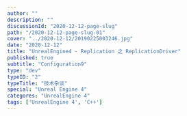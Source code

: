 ```yaml
---
author: ""
description: ""
discussionId: "2020-12-12-page-slug"
path: "/2020-12-12-page-slug-01"
cover: "../2020-12-12/20190225003246.jpg"
date: "2020-12-12"
title: "UnrealEngine4 - Replication 之 ReplicationDriver"
published: true
subtitle: "Configuration9"
type: "dev"
typeID: "2"
typeTitle: "技术杂谈"
special: "Unreal Engine 4"
categores: "UnrealEngine 4"
tags: ['UnrealEngine 4', 'C++']
---
```

    
### 


